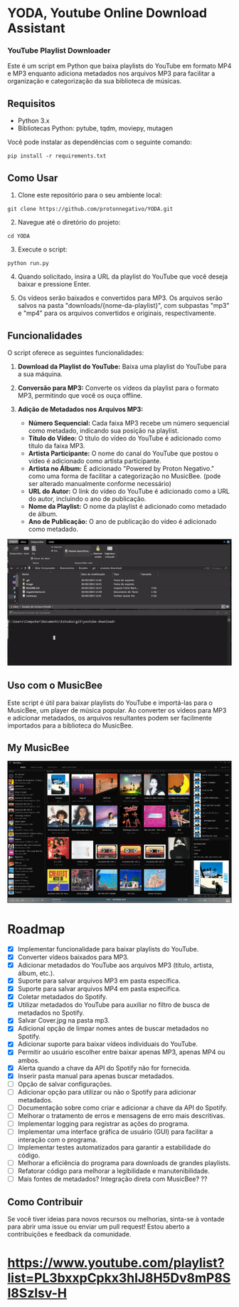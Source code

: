 # YODA, Youtube Online Download Assistant
### YouTube Playlist Downloader

Este é um script em Python que baixa playlists do YouTube em formato MP4 e MP3 enquanto adiciona metadados nos arquivos MP3 para facilitar a organização e categorização da sua biblioteca de músicas.

## Requisitos

- Python 3.x
- Bibliotecas Python: pytube, tqdm, moviepy, mutagen

Você pode instalar as dependências com o seguinte comando:

```
pip install -r requirements.txt
```

## Como Usar

1. Clone este repositório para o seu ambiente local:

```
git clone https://github.com/protonnegativo/YODA.git
```

2. Navegue até o diretório do projeto:

```
cd YODA
```

3. Execute o script:

```
python run.py
```

4. Quando solicitado, insira a URL da playlist do YouTube que você deseja baixar e pressione Enter.

5. Os vídeos serão baixados e convertidos para MP3. Os arquivos serão salvos na pasta "downloads/{nome-da-playlist}", com subpastas "mp3" e "mp4" para os arquivos convertidos e originais, respectivamente.

## Funcionalidades

O script oferece as seguintes funcionalidades:

1. **Download da Playlist do YouTube:** Baixa uma playlist do YouTube para a sua máquina.

2. **Conversão para MP3:** Converte os vídeos da playlist para o formato MP3, permitindo que você os ouça offline.

3. **Adição de Metadados nos Arquivos MP3:**
   - **Número Sequencial:** Cada faixa MP3 recebe um número sequencial como metadado, indicando sua posição na playlist.
   - **Título do Vídeo:** O título do vídeo do YouTube é adicionado como título da faixa MP3.
   - **Artista Participante:** O nome do canal do YouTube que postou o vídeo é adicionado como artista participante.
   - **Artista no Álbum:** É adicionado "Powered by Proton Negativo." como uma forma de facilitar a categorização no MusicBee. (pode ser alterado manualmente conforme necessário)
   - **URL do Autor:** O link do vídeo do YouTube é adicionado como a URL do autor, incluindo o ano de publicação.
   - **Nome da Playlist:** O nome da playlist é adicionado como metadado de álbum.
   - **Ano de Publicação:** O ano de publicação do vídeo é adicionado como metadado.

![Demonstração](./assets/demo.gif)

## Uso com o MusicBee

Este script é útil para baixar playlists do YouTube e importá-las para o MusicBee, um player de música popular. Ao converter os vídeos para MP3 e adicionar metadados, os arquivos resultantes podem ser facilmente importados para a biblioteca do MusicBee.

## My MusicBee

![Demonstração](./assets/image.png)

# Roadmap

- [x] Implementar funcionalidade para baixar playlists do YouTube.
- [x] Converter vídeos baixados para MP3.
- [x] Adicionar metadados do YouTube aos arquivos MP3 (título, artista, álbum, etc.).
- [x] Suporte para salvar arquivos MP3 em pasta específica.
- [x] Suporte para salvar arquivos MP4 em pasta específica.
- [x] Coletar metadados do Spotify.
- [x] Utilizar metadados do YouTube para auxiliar no filtro de busca de metadados no Spotify.
- [x] Salvar Cover.jpg na pasta mp3.
- [x] Adicional opção de limpar nomes antes de buscar metadados no Spotify.
- [x] Adicionar suporte para baixar vídeos individuais do YouTube.
- [x] Permitir ao usuário escolher entre baixar apenas MP3, apenas MP4 ou ambos.
- [x] Alerta quando a chave da API do Spotify não for fornecida.
- [x] Inserir pasta manual para apenas buscar metadados.
- [ ] Opção de salvar configurações.
- [ ] Adicionar opção para utilizar ou não o Spotify para adicionar metadados.
- [ ] Documentação sobre como criar e adicionar a chave da API do Spotify.
- [ ] Melhorar o tratamento de erros e mensagens de erro mais descritivas.
- [ ] Implementar logging para registrar as ações do programa.
- [ ] Implementar uma interface gráfica de usuário (GUI) para facilitar a interação com o programa.
- [ ] Implementar testes automatizados para garantir a estabilidade do código.
- [ ] Melhorar a eficiência do programa para downloads de grandes playlists.
- [ ] Refatorar código para melhorar a legibilidade e manutenibilidade.
- [ ] Mais fontes de metadados? Integração direta com MusicBee? ??

## Como Contribuir
Se você tiver ideias para novos recursos ou melhorias, sinta-se à vontade para abrir uma issue ou enviar um pull request! Estou aberto a contribuições e feedback da comunidade.

#        https://www.youtube.com/playlist?list=PL3bxxpCpkx3hlJ8H5Dv8mP8SI8Szlsv-H